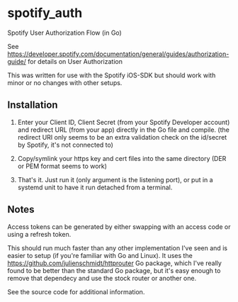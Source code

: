 # spotify_auth
Spotify User Authorization Flow (in Go)

See https://developer.spotify.com/documentation/general/guides/authorization-guide/ for details on User Authorization

This was written for use with the Spotify iOS-SDK but should work with minor or no changes with other setups.

## Installation

1. Enter your Client ID, Client Secret (from your Spotify Developer account) and redirect URL (from your app) directly in the Go file and compile. (the redirect URI only seems to be an extra validation check on the id/secret by Spotify, it's not connected to)

2. Copy/symlink your https key and cert files into the same directory (DER or PEM format seems to work)

3. That's it. Just run it (only argument is the listening port), or put in a systemd unit to have it run detached from a terminal.

## Notes

Access tokens can be generated by either swapping with an access code or using a refresh token.

This should run much faster than any other implementation I've seen and is easier to setup (if you're familiar with Go and Linux). It uses the https://github.com/julienschmidt/httprouter Go package, which I've really found to be better than the standard Go package, but it's easy enough to remove that dependecy and use the stock router or another one.

See the source code for additional information.
